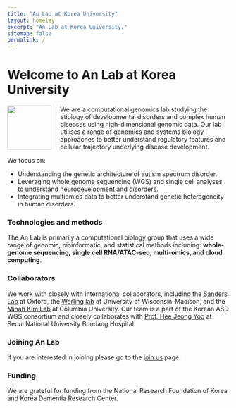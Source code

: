 ```yaml
---
title: "An Lab at Korea University"
layout: homelay
excerpt: "An Lab at Korea University."
sitemap: false
permalink: /
---
```


# Welcome to An Lab at Korea University

<img src="{{ site.url }}{{ site.baseurl }}/images/logopic/anlab.png" style="width: 100px; float: left;margin-right: 20px; border: 10px">

We are a computational genomics lab studying the etiology of developmental disorders and complex human diseases using high-dimensional genomic data. Our lab utilises a range of genomics and systems biology approaches to better understand regulatory features and cellular trajectory underlying disease development. 

We focus on:

- Understanding the genetic architecture of autism spectrum disorder.
- Leveraging whole genome sequencing (WGS) and single cell analyses to understand neurodevelopment and disorders.
- Integrating multiomics data to better understand genetic heterogeneity in human disorders.

### Technologies and methods
The An Lab is primarily a computational biology group that uses a wide range of genomic, bioinformatic, and statistical methods including: **whole-genome sequencing, single cell RNA/ATAC-seq, multi-omics, and cloud computing**.

### Collaborators
We work with closely with international collaborators, including the [Sanders Lab](http://sanderslab.ucsf.edu) at Oxford, the [Werling lab](https://werling.genetics.wisc.edu/) at University of Wisconsin-Madison, and the [Minah Kim Lab](https://www.pathology.columbia.edu/research-labs/kim-lab) at Columbia University. Our team is a part of the Korean ASD WGS consortium and closely collaborates with [Prof. Hee Jeong Yoo](https://www.snubh.org/medical/drIntroduce.do?sDpCd=NP&sDpCdDtl=NP&sDrSid=1000643&sDrStfNo=00978&sDpTp=) at Seoul National University Bundang Hospital.

### Joining An Lab
If you are interested in joining please go to the [join us](recruitment) page.

### Funding
We are grateful for funding from the National Research Foundation of Korea and Korea Dementia Research Center.


